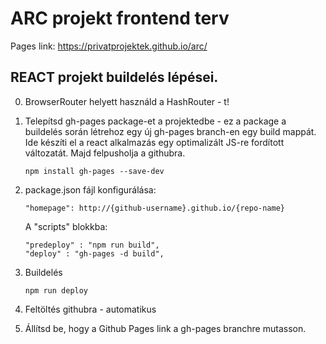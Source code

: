 # ARC projekt frontend terv

Pages link:
https://privatprojektek.github.io/arc/

## REACT projekt buildelés lépései.

0. BrowserRouter helyett használd a HashRouter - t!

1.  Telepítsd gh-pages package-et a projektedbe - ez a package a buildelés során létrehoz egy új gh-pages branch-en egy build mappát. Ide készíti el a react alkalmazás egy optimalizált JS-re fordított változatát. Majd felpusholja a githubra.

        npm install gh-pages --save-dev

2.  package.json fájl konfigurálása:

        "homepage": http://{github-username}.github.io/{repo-name}

    A "scripts" blokkba:

        "predeploy" : "npm run build",
        "deploy" : "gh-pages -d build",

3.  Buildelés

        npm run deploy

4.  Feltöltés githubra - automatikus
5.  Állítsd be, hogy a Github Pages link a gh-pages branchre mutasson.
